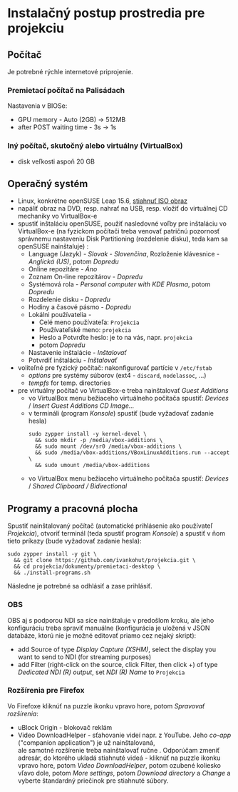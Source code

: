 # Instalačný postup prostredia pre projekciu

## Počítač

Je potrebné rýchle internetové priprojenie.

### Premietací počítač na Palisádach

Nastavenia v BIOSe:

- GPU memory - Auto (2GB) -> 512MB
- after POST waiting time - 3s -> 1s

### Iný počítač, skutočný alebo virtuálny (VirtualBox)

- disk veľkosti aspoň 20 GB

## Operačný systém

- Linux, konkrétne openSUSE Leap 15.6, [stiahnuť ISO obraz](https://download.opensuse.org/distribution/leap/15.6/iso/openSUSE-Leap-15.6-DVD-x86_64-Media.iso)
- napáliť obraz na DVD, resp. nahrať na USB, resp. vložiť do virtuálnej CD mechaniky vo VirtualBox-e
- spustiť inštaláciu openSUSE, použiť nasledovné voľby pre inštaláciu vo VirtualBox-e
  (na fyzickom počítači treba venovať patričnú pozornosť správnemu nastaveniu Disk Partitioning (rozdelenie disku), teda kam sa openSUSE nainštaluje) :
  - Language (Jazyk) - _Slovak - Slovenčina_, Rozloženie klávesnice - _Anglická (US)_, potom _Dopredu_
  - Online repozitáre - _Áno_
  - Zoznam On-line repozitárov - _Dopredu_
  - Systémová rola - _Personal computer with KDE Plasma_, potom _Dopredu_
  - Rozdelenie disku - _Dopredu_
  - Hodiny a časové pásmo - _Dopredu_
  - Lokálni používatelia - 
    - Celé meno používateľa: `Projekcia`
    - Používateľské meno: `projekcia`
    - Heslo a Potvrďte heslo: je to na vás, napr. `projekcia`
    - potom _Dopredu_
  - Nastavenie inštalácie - _Inštalovať_
  - Potvrdiť inštaláciu - _Inštalovať_
- voliteľné pre fyzický počítač: nakonfigurovať partície v `/etc/fstab`
  - _options_ pre systémy súborov (ext4 - `discard`, `nodelassoc`, ...)
  - _tempfs_ for temp. directories
- pre virtuálny počítač vo VirtualBox-e treba nainštalovať _Guest Additions_
  - vo VirtualBox menu bežiaceho virtuálneho počítača spustiť: _Devices_ / _Insert Guest Additions CD Image..._
  - v termináli (program _Konsole_) spustiť (bude vyžadovať zadanie hesla) 
    ```shell
    sudo zypper install -y kernel-devel \
      && sudo mkdir -p /media/vbox-additions \
      && sudo mount /dev/sr0 /media/vbox-additions \
      && sudo /media/vbox-additions/VBoxLinuxAdditions.run --accept \
      && sudo umount /media/vbox-additions
    ```
  - vo VirtualBox menu bežiaceho virtuálneho počítača spustiť: _Devices_ / _Shared Clipboard / Bidirectional_

## Programy a pracovná plocha

Spustiť nainštalovaný počítač (automatické prihlásenie ako používateľ _Projekcia_),
otvoriť terminál (teda spustiť program _Konsole_) a spustiť v ňom tieto príkazy (bude vyžadovať zadanie hesla):

```shell
sudo zypper install -y git \
  && git clone https://github.com/ivankohut/projekcia.git \
  && cd projekcia/dokumenty/premietaci-desktop \
  && ./install-programs.sh
```

Následne je potrebné sa odhlásiť a zase prihlásiť.

### OBS

OBS aj s podporou NDI sa síce nainštaluje v predošlom kroku, ale jeho konfiguráciu treba spraviť manuálne (konfigurácia je uložená v JSON databáze, ktorú nie je
možné editovať priamo cez nejaký skript):

- add Source of type _Display Capture (XSHM)_, select the display you want to send to NDI (for streaming purposes)
- add Filter (right-click on the source, click Filter, then click +) of type _Dedicated NDI (R) output_, set _NDI (R) Name_ to `Projekcia`

### Rozšírenia pre Firefox

Vo Firefoxe kliknúť na puzzle ikonku vpravo hore, potom _Spravovať rozšírenia_:

- uBlock Origin - blokovač reklám
- Video DownloadHelper - sťahovanie videí napr. z YouTube. Jeho _co-app_ ("companion application") je už nainštalovaná,  
  ale samotné rozšírenie treba nainštalovať ručne . Odporúčam zmeniť adresár, do ktorého ukladá stiahnuté videá - 
  kliknúť na puzzle ikonku vpravo hore, potom _Video DownloadHelper_, potom ozubené koliesko vľavo dole, potom _More settings_, potom _Download directory_ a _Change_ a vyberte štandardný priečinok pre stiahnuté súbory.
